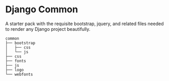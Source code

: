 # Django Common

A starter pack with the requisite bootstrap, jquery, and related files needed to render any Django project beautifully.

```
common
├── bootstrap
│   ├── css
│   └── js
├── css
├── fonts
├── js
├── logo
└── webfonts
```

 
